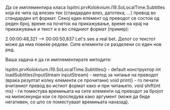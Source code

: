 Да се имплементира класа Ispitni.prvKolokvium.i19.SoLocalTime.Subtitles која ќе чита од влезен тек (стандарден влез, датотека, ...) превод во стандарден srt формат. Секој еден елемент од преводот се состои од реден број, време на почеток на прикажување, време на крај на прикажување и текст и е во следниот формат (пример):

2
00:00:48,321 --> 00:00:50,837
Let's see a real bet.
Делот со текстот може да има повеќе редови. Сите елементи се разделени со еден нов ред.

Ваша задача е да ги имплементирате методите:

Ispitni.prvKolokvium.i19.SoLocalTime.Subtitles() - default конструктор
int loadSubtitles(InputStream inputStream) - метод за читање на преводот (враќа резултат колку елементи се прочитани)
void print() - го печати вчитаниот превод во истиот формат како и при читањето.
void shift(int ms) - ги поместува времињата на сите елементи од преводот за бројот на милисекунди кои се проследува како аргумент (може да биде негативен, со што се поместуваат времињата наназад).